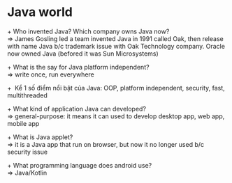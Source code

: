 # Java world
+&nbsp;Who invented Java? Which company owns Java now? <br>
=> James Gosling led a team invented Java in 1991 called Oak, then release with name Java b/c trademark issue with Oak Technology company.
Oracle now owned Java (befored it was Sun Microsystems)

+&nbsp;What is the say for Java platform independent? <br>
=> write once, run everywhere 

+&nbsp; Kể 1 số điểm nổi bật của Java: OOP, platform independent, security, fast, multithreaded 

+&nbsp;What kind of application Java can developed? <br>
=> general-purpose: it means it can used to develop desktop app, web app, mobile app

+&nbsp;What is Java applet?<br>
 => it is a Java app that run on browser, but now it no longer used b/c security issue

+&nbsp;What programming language does android use? <br>
=> Java/Kotlin


